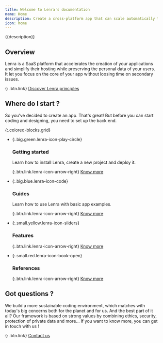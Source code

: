 ```yaml
---
title: Welcome to Lenra's documentation
name: Home
description: Create a cross-platform app that can scale automatically to follow your users growth.
icon: home
---
```


{{description}}

<!-- TODO: News -->

## Overview

Lenra is a SaaS platform that accelerates the creation of your applications and simplify their hosting while preserving the personal data of your users.
It let you focus on the core of your app without loosing time on secondary issues.

{: .btn.link}
[Discover Lenra principles](https://www.lenra.io/discover.html)

## Where do I **start** ?

So you've decided to create an app.
That's great! But before you can start coding and designing, you need to set up the back end. 

{:.colored-blocks.grid}
- {:.big.green.lenra-icon-play-circle}
    
    ### Getting started
    Learn how to install Lenra, create a new project and deploy it.

    {:.btn.link.lenra-icon-arrow-right}
    [Know more](/getting-started/)

- {:.big.blue.lenra-icon-code}
    
    ### Guides
    Learn how to use Lenra with basic app examples.

    {:.btn.link.lenra-icon-arrow-right}
    [Know more](/guides/)

- {:.small.yellow.lenra-icon-sliders}
    
    ### Features

    {:.btn.link.lenra-icon-arrow-right}
    [Know more](/features.html)

- {:.small.red.lenra-icon-book-open}
    
    ### References

    {:.btn.link.lenra-icon-arrow-right}
    [Know more](/references/)

## Got **questions** ?

We build a more sustainable coding environment, which matches with today's big concerns both for the planet and for us.
And the best part of it all? Our framework is based on strong values ​​by combining ethics, security, protection of private data and more...
If you want to know more, you can get in touch with us !

{: .btn.link}
[Contact us](https://www.lenra.io/contact.html)